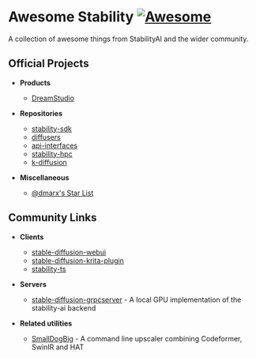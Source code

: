 # Awesome Stability [![Awesome](https://awesome.re/badge.svg)](https://awesome.re)
A collection of awesome things from StabilityAI and the wider community.


## Official Projects

- **Products**
  - [DreamStudio](https://beta.dreamstudio.ai/)
  
- **Repositories**
  - [stability-sdk](https://github.com/Stability-AI/stability-sdk)
  - [diffusers](https://github.com/Stability-AI/diffusers)
  - [api-interfaces](https://github.com/Stability-AI/api-interfaces)
  - [stability-hpc](https://github.com/Stability-AI/stability-hpc)
  - [k-diffusion](https://github.com/Stability-AI/k-diffusion)
  
- **Miscellaneous**
  - [@dmarx's Star List](https://github.com/stars/dmarx/lists/sd-public-projects)
 

## Community Links

- **Clients**
  - [stable-diffusion-webui](https://github.com/sd-webui/stable-diffusion-webui)
  - [stable-diffusion-krita-plugin](https://github.com/sddebz/stable-diffusion-krita-plugin)
  - [stability-ts](https://github.com/jakiestfu/stability-ts)

- **Servers**
  - [stable-diffusion-grpcserver](https://github.com/hafriedlander/stable-diffusion-grpcserver) - A local GPU implementation of the stability-ai backend

- **Related utilities**
  - [SmallDogBig](https://github.com/hafriedlander/SmallDogBig) - A command line upscaler combining Codeformer, SwinIR and HAT